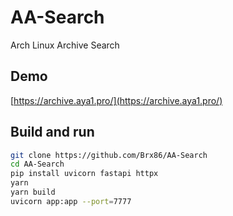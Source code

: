 # AA-Search

Arch Linux Archive Search

## Demo

[https://archive.aya1.pro/](https://archive.aya1.pro/)

## Build and run

```bash
git clone https://github.com/Brx86/AA-Search
cd AA-Search
pip install uvicorn fastapi httpx
yarn
yarn build
uvicorn app:app --port=7777
```
